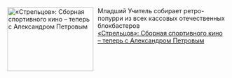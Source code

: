 <!--2025-02-12 10:15:29-->
<div class="yb">
  <div class="rss smaller1 kino_kino"><a href="https://www.kino-teatr.ru/kino/art/tv/5745/" title="«Стрельцов»: Сборная спортивного кино – теперь с Александром Петровым"><img src="https://www.kino-teatr.ru/art/5/4/5745/poster.jpg" width="196" height="147" align="left" hspace="5" style="margin: 0px 10px 0px 5px" alt="«Стрельцов»: Сборная спортивного кино – теперь с Александром Петровым"/></a>Младший Учитель собирает ретро-попурри из всех кассовых отечественных блокбастеров <br><a class="light" href="https://www.kino-teatr.ru/kino/art/tv/5745/">«Стрельцов»: Сборная спортивного кино – теперь с Александром Петровым</a></div>
</div>

